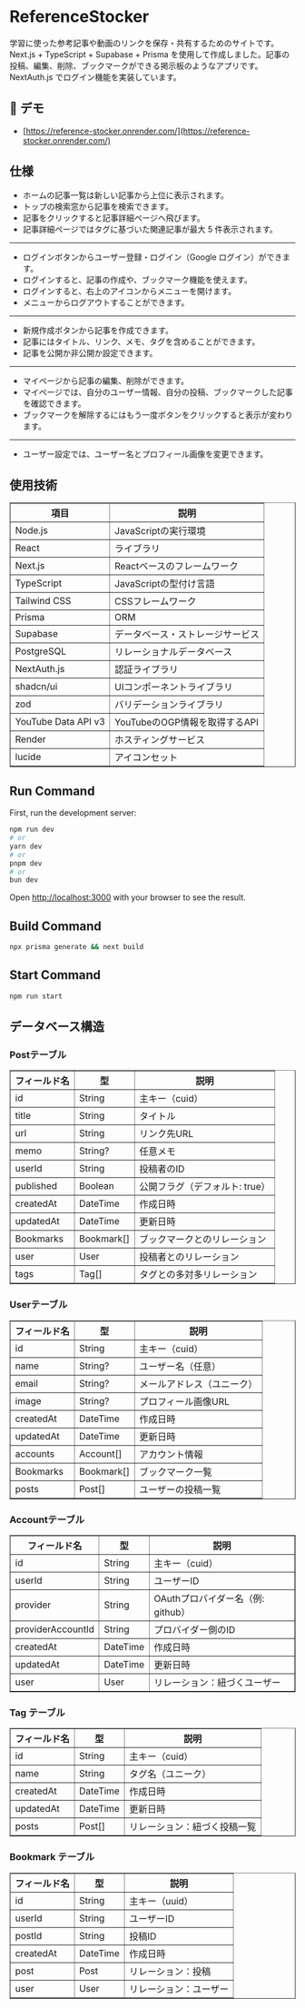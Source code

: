 # ReferenceStocker

学習に使った参考記事や動画のリンクを保存・共有するためのサイトです。
Next.js + TypeScript + Supabase + Prisma を使用して作成しました。記事の投稿、編集、削除、ブックマークができる掲示板のようなアプリです。NextAuth.js でログイン機能を実装しています。

## 🚀 デモ

- [https://reference-stocker.onrender.com/](https://reference-stocker.onrender.com/)

## 仕様

- ホームの記事一覧は新しい記事から上位に表示されます。
- トップの検索窓から記事を検索できます。
- 記事をクリックすると記事詳細ページへ飛びます。
- 記事詳細ページではタグに基づいた関連記事が最大 5 件表示されます。
---
- ログインボタンからユーザー登録・ログイン（Google ログイン）ができます。
- ログインすると、記事の作成や、ブックマーク機能を使えます。
- ログインすると、右上のアイコンからメニューを開けます。
- メニューからログアウトすることができます。
---
- 新規作成ボタンから記事を作成できます。
- 記事にはタイトル、リンク、メモ、タグを含めることができます。
- 記事を公開か非公開か設定できます。
---
- マイページから記事の編集、削除ができます。
- マイページでは、自分のユーザー情報、自分の投稿、ブックマークした記事を確認できます。
- ブックマークを解除するにはもう一度ボタンをクリックすると表示が変わります。
---
- ユーザー設定では、ユーザー名とプロフィール画像を変更できます。

## 使用技術

<table border="1">
  <thead>
    <tr>
      <th>項目</th>
      <th>説明</th>
    </tr>
  </thead>
  <tbody>
      <tr>
      <td>Node.js</td>
      <td>JavaScriptの実行環境</td>
    </tr>
    <tr>
      <td>React</td>
      <td>ライブラリ</td>
    </tr>
    <tr>
      <td>Next.js</td>
      <td>Reactベースのフレームワーク</td>
    </tr>
    <tr>
      <td>TypeScript</td>
      <td>JavaScriptの型付け言語</td>
    </tr>
    <tr>
      <td>Tailwind CSS</td>
      <td>CSSフレームワーク</td>
    </tr>
    <tr>
      <td>Prisma</td>
      <td>ORM</td>
    </tr>
    <tr>
      <td>Supabase</td>
      <td>データベース・ストレージサービス</td>
    </tr>
    <tr>
      <td>PostgreSQL</td>
      <td>リレーショナルデータベース</td>
    </tr>
    <tr>
      <td>NextAuth.js</td>
      <td>認証ライブラリ</td>
    </tr>
    <tr>
      <td>shadcn/ui</td>
      <td>UIコンポーネントライブラリ</td>
    </tr>
    <tr>
      <td>zod</td>
      <td>バリデーションライブラリ</td>
    </tr>
    <tr>
      <td>YouTube Data API v3</td>
      <td>YouTubeのOGP情報を取得するAPI</td>
    </tr>
    <tr>
      <td>Render</td>
      <td>ホスティングサービス</td>
    </tr>
    <tr>
      <td>lucide</td>
      <td>アイコンセット</td>
    </tr>
  </tbody>
</table>


## Run Command

First, run the development server:

```bash
npm run dev
# or
yarn dev
# or
pnpm dev
# or
bun dev
```

Open [http://localhost:3000](http://localhost:3000) with your browser to see the result.

## Build Command

```bash
npx prisma generate && next build
```

## Start Command

```bash
npm run start
```

## データベース構造
### Postテーブル
<table border="1">
  <thead>
    <tr>
      <th>フィールド名</th>
      <th>型</th>
      <th>説明</th>
    </tr>
  </thead>
  <tbody>
    <tr><td>id</td><td>String</td><td>主キー（cuid）</td></tr>
    <tr><td>title</td><td>String</td><td>タイトル</td></tr>
    <tr><td>url</td><td>String</td><td>リンク先URL</td></tr>
    <tr><td>memo</td><td>String?</td><td>任意メモ</td></tr>
    <tr><td>userId</td><td>String</td><td>投稿者のID</td></tr>
    <tr><td>published</td><td>Boolean</td><td>公開フラグ（デフォルト: true）</td></tr>
    <tr><td>createdAt</td><td>DateTime</td><td>作成日時</td></tr>
    <tr><td>updatedAt</td><td>DateTime</td><td>更新日時</td></tr>
    <tr><td>Bookmarks</td><td>Bookmark[]</td><td>ブックマークとのリレーション</td></tr>
    <tr><td>user</td><td>User</td><td>投稿者とのリレーション</td></tr>
    <tr><td>tags</td><td>Tag[]</td><td>タグとの多対多リレーション</td></tr>
  </tbody>
</table>

### Userテーブル
<table border="1">
  <thead>
    <tr>
      <th>フィールド名</th>
      <th>型</th>
      <th>説明</th>
    </tr>
  </thead>
  <tbody>
    <tr><td>id</td><td>String</td><td>主キー（cuid）</td></tr>
    <tr><td>name</td><td>String?</td><td>ユーザー名（任意）</td></tr>
    <tr><td>email</td><td>String?</td><td>メールアドレス（ユニーク）</td></tr>
    <tr><td>image</td><td>String?</td><td>プロフィール画像URL</td></tr>
    <tr><td>createdAt</td><td>DateTime</td><td>作成日時</td></tr>
    <tr><td>updatedAt</td><td>DateTime</td><td>更新日時</td></tr>
    <tr><td>accounts</td><td>Account[]</td><td>アカウント情報</td></tr>
    <tr><td>Bookmarks</td><td>Bookmark[]</td><td>ブックマーク一覧</td></tr>
    <tr><td>posts</td><td>Post[]</td><td>ユーザーの投稿一覧</td></tr>
  </tbody>
</table>

### Accountテーブル
<table border="1">
  <thead>
    <tr>
      <th>フィールド名</th>
      <th>型</th>
      <th>説明</th>
    </tr>
  </thead>
  <tbody>
    <tr><td>id</td><td>String</td><td>主キー（cuid）</td></tr>
    <tr><td>userId</td><td>String</td><td>ユーザーID</td></tr>
    <tr><td>provider</td><td>String</td><td>OAuthプロバイダー名（例: github）</td></tr>
    <tr><td>providerAccountId</td><td>String</td><td>プロバイダー側のID</td></tr>
    <tr><td>createdAt</td><td>DateTime</td><td>作成日時</td></tr>
    <tr><td>updatedAt</td><td>DateTime</td><td>更新日時</td></tr>
    <tr><td>user</td><td>User</td><td>リレーション：紐づくユーザー</td></tr>
  </tbody>
</table>

### Tag テーブル
<table border="1">
  <thead>
    <tr>
      <th>フィールド名</th>
      <th>型</th>
      <th>説明</th>
    </tr>
  </thead>
  <tbody>
    <tr><td>id</td><td>String</td><td>主キー（cuid）</td></tr>
    <tr><td>name</td><td>String</td><td>タグ名（ユニーク）</td></tr>
    <tr><td>createdAt</td><td>DateTime</td><td>作成日時</td></tr>
    <tr><td>updatedAt</td><td>DateTime</td><td>更新日時</td></tr>
    <tr><td>posts</td><td>Post[]</td><td>リレーション：紐づく投稿一覧</td></tr>
  </tbody>
</table>

### Bookmark テーブル
<table border="1">
  <thead>
    <tr>
      <th>フィールド名</th>
      <th>型</th>
      <th>説明</th>
    </tr>
  </thead>
  <tbody>
    <tr><td>id</td><td>String</td><td>主キー（uuid）</td></tr>
    <tr><td>userId</td><td>String</td><td>ユーザーID</td></tr>
    <tr><td>postId</td><td>String</td><td>投稿ID</td></tr>
    <tr><td>createdAt</td><td>DateTime</td><td>作成日時</td></tr>
    <tr><td>post</td><td>Post</td><td>リレーション：投稿</td></tr>
    <tr><td>user</td><td>User</td><td>リレーション：ユーザー</td></tr>
  </tbody>
</table>


